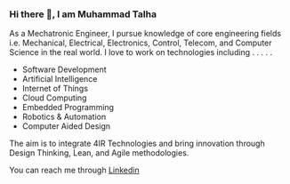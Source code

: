 ### Hi there 👋, I am Muhammad Talha

<p style="text-align: justify"> 
  
As a Mechatronic Engineer, I pursue knowledge of core engineering fields i.e. Mechanical, Electrical, Electronics, Control, Telecom, and Computer Science in the real world. I love to work on technologies including . . . . . 

- Software Development
- Artificial Intelligence
- Internet of Things
- Cloud Computing
- Embedded Programming
- Robotics & Automation
- Computer Aided Design

The aim is to integrate 4IR Technologies and bring innovation through Design Thinking, Lean, and Agile methodologies.

<p/>

<p> You can reach me through <a href="https://www.linkedin.com/in/hmtalha786/">Linkedin<a/> <p/>
  
